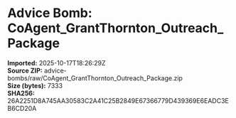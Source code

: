 # Advice Bomb: CoAgent_GrantThornton_Outreach_Package

**Imported:** 2025-10-17T18:26:29Z  
**Source ZIP:** advice-bombs/raw/CoAgent_GrantThornton_Outreach_Package.zip  
**Size (bytes):** 7333  
**SHA256:** 26A2251D8A745AA30583C2A41C25B2849E67366779D439369E6EADC3EB6CD20A
